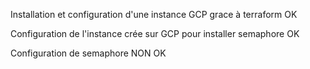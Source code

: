 Installation et configuration d'une instance GCP grace à terraform OK

Configuration de l'instance crée sur GCP pour installer semaphore OK

Configuration de semaphore NON OK
